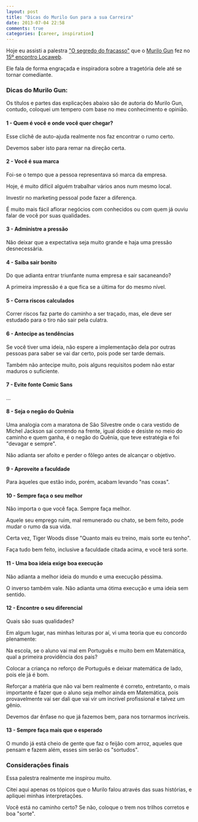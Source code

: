 ```yaml
---
layout: post
title: "Dicas do Murilo Gun para a sua Carreira"
date: 2013-07-04 22:58
comments: true
categories: [career, inspiration]
---
```


Hoje eu assisti a palestra ["O segredo do fracasso"](https://www.eventials.com/pt-br/locaweb/murilo-gun-o-segredo-do-fracasso/)
que o [Murilo Gun](http://www.murilogun.com.br/) fez no [15º encontro Locaweb](http://www.encontrolocaweb.com.br/).

Ele fala de forma engraçada e inspiradora sobre a tragetória dele até se tornar comediante.

### Dicas do Murilo Gun:

Os títulos e partes das explicações abaixo são de autoria do Murilo Gun, contudo, coloquei um tempero com base no meu conhecimento e opinião.

#### 1 - Quem é você e onde você quer chegar?

Esse clichê de auto-ajuda realmente nos faz encontrar o rumo certo.

Devemos saber isto para remar na direção certa.

#### 2 - Você é sua marca

Foi-se o tempo que a pessoa representava só marca da empresa.

Hoje, é muito difícil alguém trabalhar vários anos num mesmo local.

Investir no marketing pessoal pode fazer a diferença.

É muito mais fácil aflorar negócios com conhecidos ou com quem já ouviu falar de você por suas qualidades.

#### 3 - Administre a pressão

Não deixar que a expectativa seja muito grande e haja uma pressão desnecessária.

#### 4 - Saiba sair bonito

Do que adianta entrar triunfante numa empresa e sair sacaneando?

A primeira impressão é a que fica se a última for do mesmo nível.

#### 5 - Corra riscos calculados

Correr riscos faz parte do caminho a ser traçado, mas, ele deve ser estudado para o tiro não sair pela culatra.

#### 6 - Antecipe as tendências

Se você tiver uma ideia, não espere a implementação dela por outras pessoas para saber se vai dar certo, pois pode ser tarde demais.

Também não antecipe muito, pois alguns requisitos podem não estar maduros o suficiente.

#### 7 - Evite fonte Comic Sans

...

#### 8 - Seja o negão do Quênia

Uma analogia com a maratona de São Silvestre onde o cara vestido de Michel Jackson sai correndo na frente, igual doido e desiste no meio do caminho e quem ganha, é o negão do Quênia, que teve estratégia e foi "devagar e sempre".

Não adianta ser afoito e perder o fôlego antes de alcançar o objetivo.

#### 9 - Aproveite a faculdade

Para àqueles que estão indo, porém, acabam levando "nas coxas".

#### 10 - Sempre faça o seu melhor

Não importa o que você faça. Sempre faça melhor.

Aquele seu emprego ruim, mal remunerado ou chato, se bem feito, pode mudar o rumo da sua vida.

Certa vez, Tiger Woods disse "Quanto mais eu treino, mais sorte eu tenho".

Faça tudo bem feito, inclusive a faculdade citada acima, e você terá sorte.

#### 11 - Uma boa ideia exige boa execução

Não adianta a melhor ideia do mundo e uma execução péssima.

O inverso também vale. Não adianta uma ótima execução e uma ideia sem sentido.

#### 12 - Encontre o seu diferencial

Quais são suas qualidades?

Em algum lugar, nas minhas leituras por aí, vi uma teoria que eu concordo plenamente:

Na escola, se o aluno vai mal em Português e muito bem em Matemática, qual a primeira providência dos pais?

Colocar a criança no reforço de Português e deixar matemática de lado, pois ele já é bom.

Reforçar a matéria que não vai bem realmente é correto, entretanto, o mais importante é fazer que o aluno seja melhor ainda em Matemática, pois provavelmente vai ser dali que vai vir um incrível profissional e talvez um gênio.

Devemos dar ênfase no que já fazemos bem, para nos tornarmos incríveis.

#### 13 - Sempre faça mais que o esperado

O mundo já está cheio de gente que faz o feijão com arroz, aqueles que pensam e fazem além, esses sim serão os "sortudos".

### Considerações finais

Essa palestra realmente me inspirou muito.

Citei aqui apenas os tópicos que o Murilo falou através das suas histórias, e apliquei minhas interpretações.

Você está no caminho certo? Se não, coloque o trem nos trilhos corretos e boa "sorte".
